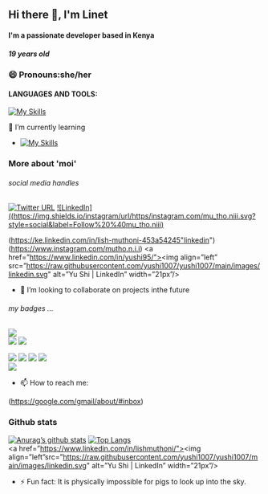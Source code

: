 ## Hi there 👋, I'm Linet
#### I'm a passionate developer based in Kenya
##### 19 years old




 ### 😄 Pronouns:she/her


 #### LANGUAGES AND TOOLS:
 
 [![My Skills](https://skills.thijs.gg/icons?i=java,js,php,react,kotlin,nodejs,css,c,figma&theme=dark)](https://skills.thijs.gg)


🤔 I’m currently learning 
- [![My Skills](https://skills.thijs.gg/icons?i=py&theme=dark)](https://skills.thijs.gg)




### More about 'moi'
###### social media handles
[![Twitter URL](https://img.shields.io/twitter/url/https/twitter.com/linetmuthoni11.svg?style=social&label=Follow%20%40linetmuthoni11)](https://twitter.com/linetmuthoni11)
[![LinkedIn]((https://img.shields.io/instagram/url/https/instagram.com/mu_tho.niii.svg?style=social&label=Follow%20%40mu_tho.niii)](https://www.instagram.com/b.l.a.c.k_b.e.a.u.t.y_11)

(https://ke.linkedin.com/in/lish-muthoni-453a54245"linkedin")
(https://www.instagram.com/mutho.n.i.i)
<a href=”https://www.linkedin.com/in/yushi95/"><img align=”left” src=”https://raw.githubusercontent.com/yushi1007/yushi1007/main/images/linkedin.svg" alt=”Yu Shi | LinkedIn” width=”21px”/></a>

- 👯 I’m looking to collaborate on projects inthe future

###### my badges ...
 ![](https://img.shields.io/badge/React-20232A?style=for-the-badge&logo=react&logoColor=61DAFB)                                                         
 ![](https://img.shields.io/badge/Code-React-informational?style=flat&logo=react&color=61DAFB)
![](https://img.shields.io/badge/VSCode-0078D4?style=for-the-badge&logo=visual%20studio%20code&logoColor=white)
                                 
 ![](https://img.shields.io/badge/C%2B%2B-00599C?style=for-the-badge&logo=c%2B%2B&logoColor=white)
 ![](https://img.shields.io/badge/HTML5-E34F26?style=for-the-badge&logo=html5&logoColor=white) 
  ![](https://img.shields.io/badge/JavaScript-323330?style=for-the-badge&logo=javascript&logoColor=F7DF1E)
 ![](https://img.shields.io/badge/Kotlin-0095D5?&style=for-the-badge&logo=kotlin&logoColor=white)                                                           
![](https://img.shields.io/badge/PHP-777BB4?style=for-the-badge&logo=php&logoColor=white)    
- 📫 How to reach me: 
                                                            
(https://google.com/gmail/about/#inbox)


### Github stats
[![Anurag’s github stats](https://github-readme-stats.vercel.app/api?username=lynnmuthoni)](https://github.com/lynnmuthoni)
[![Top Langs](https://github-readme-stats.vercel.app/api/top-langs/?username=lynnmuthoni&layout=compact)](https://github.com/lynnmuthoni)                                                            
  <a href=”https://www.linkedin.com/in/lishmuthoni/"><img align=”left”src=”https://raw.githubusercontent.com/yushi1007/yushi1007/main/images/linkedin.svg" alt=”Yu Shi | LinkedIn” width=”21px”/></a>                                                          
- ⚡ Fun fact: It is physically impossible for pigs to look up into the sky.
